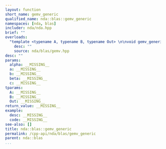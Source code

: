 ```yaml
---
layout: function
short_name: gemv_generic
qualified_name: nda::blas::gemv_generic
namespaces: [nda, blas]
includer: nda/nda.hpp
brief: ""
overloads:
  "template <typename A, typename B, typename Out> \n\nvoid gemv_generic(typename A::value_type alpha, const A & a, const B & b, typename A::value_type beta, Out & c)":
    desc: ""
    source: nda/blas/gemv.hpp
desc: ""
params:
  alpha: __MISSING__
  a: __MISSING__
  b: __MISSING__
  beta: __MISSING__
  c: __MISSING__
tparams:
  A: __MISSING__
  B: __MISSING__
  Out: __MISSING__
return_value: __MISSING__
example:
  desc: __MISSING__
  code: __MISSING__
see-also: []
title: nda::blas::gemv_generic
permalink: /cpp-api/nda/blas/gemv_generic
parent: nda::blas
...
```


